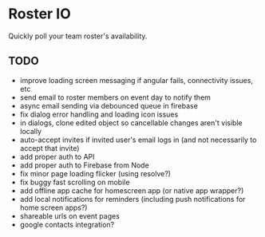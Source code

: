 Roster IO
========================

Quickly poll your team roster's availability.


## TODO

- improve loading screen messaging if angular fails, connectivity issues, etc
- send email to roster members on event day to notify them
- async email sending via debounced queue in firebase
- fix dialog error handling and loading icon issues
- in dialogs, clone edited object so cancellable changes aren't visible locally
- auto-accept invites if invited user's email logs in (and not necessarily to accept that invite)
- add proper auth to API
- add proper auth to Firebase from Node
- fix minor page loading flicker (using resolve?)
- fix buggy fast scrolling on mobile
- add offline app cache for homescreen app (or native app wrapper?)
- add local notifications for reminders (including push notifications for home screen apps?)
- shareable urls on event pages
- google contacts integration?